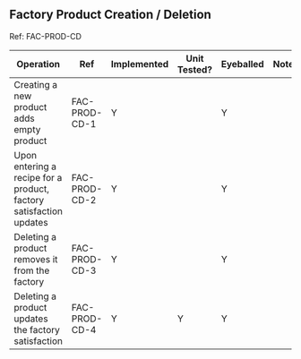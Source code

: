 ## Factory Product Creation / Deletion
Ref: FAC-PROD-CD

| Operation                                                          | Ref           | Implemented | Unit Tested? | Eyeballed | Notes |
|--------------------------------------------------------------------|---------------|-------------|--------------|-----------|-------|
| Creating a new product adds empty product                          | FAC-PROD-CD-1 | Y           |              | Y         |
| Upon entering a recipe for a product, factory satisfaction updates | FAC-PROD-CD-2 | Y           |              | Y         |
| Deleting a product removes it from the factory                     | FAC-PROD-CD-3 | Y           |              | Y         |
| Deleting a product updates the factory satisfaction                | FAC-PROD-CD-4 | Y           | Y            | Y         |